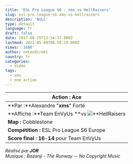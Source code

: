 ```yaml
---
title: 'ESL Pro League S6 : xms vs HellRaisers'
slug: esl-pro-league-s6-xms-vs-hellraisers
description: 'NULL'
type: default
language: fr
draft: false
date: 2017-08-25T13:54:37.000Z
lastmod: 2022-05-09T08:58:19.000Z
views: '1680'
author: neLendirekt
country: fr
categories:
  - Vidéo
tags:
  - xms
  - one action
---
```

| **Action :** Ace                                                                                      |
| ----------------------------------------------------------------------------------------------------- |
| **Par :**Alexandre "**xms**" Forté                                                                    |
| **Affiche :**Team EnVyUs **vs ![](/storage/countries/flag/europe_flag_580d21b984714.gif)**HellRaisers |
| **Map :** Cobblestone                                                                                 |
| **Compétition :** ESL Pro League S6 Europe                                                            |
| **Score final : 16**\-**14** pour Team EnVyUs                                                         |

  
_Réalisé par **JOR**_  
_Musique : Bazanji - The Runway -- No Copyright Music_
